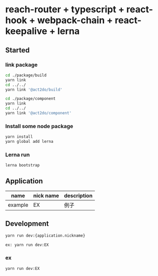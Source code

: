 # reach-router + typescript + react-hook + webpack-chain + react-keepalive + lerna

## Started

### link package

```bash
cd ./package/build
yarn link
cd ../../
yarn link '@act2do/build'
```

```bash
cd ./package/component
yarn link
cd ../../
yarn link '@act2do/component'
```

### Install some node package

```bash
yarn install
yarn global add lerna
```

### Lerna run

```bash
lerna bootstrap
```

## Application

| name | nick name | description |
| --- | --- | --- |
| example | EX | 例子 |

## Development

```bash
yarn run dev:{application.nickname}

ex: yarn run dev:EX
```

### ex

```bash
yarn run dev:EX
```
